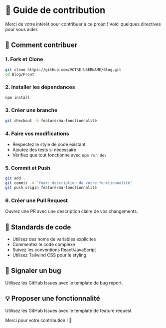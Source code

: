 # 🤝 Guide de contribution

Merci de votre intérêt pour contribuer à ce projet ! Voici quelques directives pour vous aider.

## 🚀 Comment contribuer

### 1. Fork et Clone
```bash
git clone https://github.com/VOTRE-USERNAME/Blog.git
cd Blog/Front
```

### 2. Installer les dépendances
```bash
npm install
```

### 3. Créer une branche
```bash
git checkout -b feature/ma-fonctionnalité
```

### 4. Faire vos modifications
- Respectez le style de code existant
- Ajoutez des tests si nécessaire
- Vérifiez que tout fonctionne avec `npm run dev`

### 5. Commit et Push
```bash
git add .
git commit -m "feat: description de votre fonctionnalité"
git push origin feature/ma-fonctionnalité
```

### 6. Créer une Pull Request
Ouvrez une PR avec une description claire de vos changements.

## 📝 Standards de code

- Utilisez des noms de variables explicites
- Commentez le code complexe
- Suivez les conventions React/JavaScript
- Utilisez Tailwind CSS pour le styling

## 🐛 Signaler un bug

Utilisez les GitHub Issues avec le template de bug report.

## 💡 Proposer une fonctionnalité

Utilisez les GitHub Issues avec le template de feature request.

Merci pour votre contribution ! 🎉
